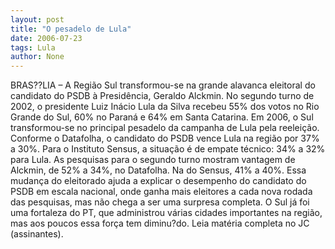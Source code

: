 ```yaml
---
layout: post
title: "O pesadelo de Lula"
date: 2006-07-23
tags: Lula
author: None
---
```


BRAS??LIA – A Região Sul transformou-se na grande alavanca eleitoral do candidato do PSDB à Presidência, Geraldo Alckmin. No segundo turno de 2002, o presidente Luiz Inácio Lula da Silva recebeu 55% dos votos no Rio Grande do Sul, 60% no Paraná e 64% em Santa Catarina. Em 2006, o Sul transformou-se no principal pesadelo da campanha de Lula pela reeleição.
Conforme o Datafolha, o candidato do PSDB vence Lula na região por 37% a 30%. Para o Instituto Sensus, a situação é de empate técnico: 34% a 32% para Lula. As pesquisas para o segundo turno mostram vantagem de Alckmin, de 52% a 34%, no Datafolha. Na do Sensus, 41% a 40%.
Essa mudança do eleitorado ajuda a explicar o desempenho do candidato do PSDB em escala nacional, onde ganha mais eleitores a cada nova rodada das pesquisas, mas não chega a ser uma surpresa completa. O Sul já foi uma fortaleza do PT, que administrou várias cidades importantes na região, mas aos poucos essa força tem diminu?do.
Leia matéria completa no JC (assinantes). 